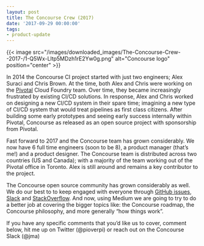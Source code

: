 ```yaml
---
layout: post
title: The Concourse Crew (2017)
date: '2017-09-29 00:00:00'
tags:
- product-update
---
```


{{< image src="/images/downloaded_images/The-Concourse-Crew--2017-/1-Q5Wx-Lltp5MDzh1rE2Yw0g.png" alt="Concourse logo" position="center" >}}

In 2014 the Concourse CI project started with just two engineers; Alex Suraci and Chris Brown. At the time, both Alex and Chris were working on the [Pivotal](https://medium.com/u/44756b810893) Cloud Foundry team. Over time, they became increasingly frustrated by existing CI/CD solutions. In response, Alex and Chris worked on designing a new CI/CD system in their spare time; imagining a new type of CI/CD system that would treat pipelines as first class citizens. After building some early prototypes and seeing early success internally within Pivotal, Concourse as released as an open source project with sponsorship from Pivotal.

Fast forward to 2017 and the Concourse team has grown considerably. We now have 6 full time engineers (soon to be 8), a product manager (that’s me!) and a product designer. The Concourse team is distributed across two countries (US and Canada); with a majority of the team working out of the Pivotal office in Toronto. Alex is still around and remains a key contributor to the project.

The Concourse open source community has grown considerably as well. We do our best to to keep engaged with everyone through [GitHub issues](https://github.com/concourse/concourse/issues), [Slack](https://concourseci.slack.com/) and [StackOverflow](https://stackoverflow.com/questions/tagged/concourse). And now, using Medium we are going to try to do a better job at covering the bigger topics like: the Concourse roadmap, the Concourse philosophy, and more generally “how things work”.

If you have any specific comments that you’d like us to cover, comment below, hit me up on Twitter (@pioverpi) or reach out on the Concourse Slack (@jma)

